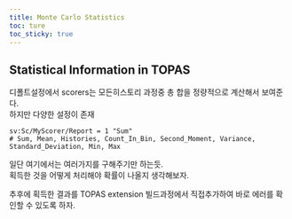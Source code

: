```yaml
---
title: Monte Carlo Statistics
toc: ture
toc_sticky: true
---
```


## Statistical Information in TOPAS
디폴트설정에서 scorers는 모든히스토리 과정중 총 합을 정량적으로 계산해서 보여준다.  
하지만 다양한 설정이 존재
```console
sv:Sc/MyScorer/Report = 1 "Sum"
# Sum, Mean, Histories, Count_In_Bin, Second_Moment, Variance, Standard_Deviation, Min, Max
```

일단 여기에서는 여러가지를 구해주기만 하는듯.  
획득한 것을 어떻게 처리해야 확률이 나올지 생각해보자.  

추후에 획득한 결과를 TOPAS extension 빌드과정에서 직접추가하여 바로 에러를 확인할 수 있도록 하자.  
